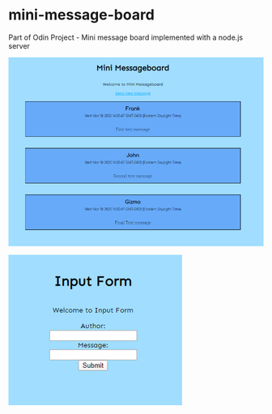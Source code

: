 # mini-message-board
Part of Odin Project - Mini message board implemented with a node.js server

![mainpage][homescreen]

[homescreen]: https://github.com/Prometheus59/mini-message-board/blob/master/public/images/homescreen.png

![addpage][inputform]

[inputform]: https://github.com/Prometheus59/mini-message-board/blob/master/public/images/inputform.png
